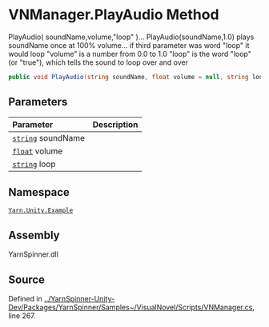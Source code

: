 # VNManager.PlayAudio Method
PlayAudio( soundName,volume,"loop" )...
PlayAudio(soundName,1.0) plays soundName once at 100% volume...
if third parameter was word "loop" it would loop "volume" is a
number from 0.0 to 1.0 "loop" is the word "loop" (or "true"),
which tells the sound to loop over and over

```csharp
public void PlayAudio(string soundName, float volume = null, string loop = "")
```

## Parameters
|Parameter|Description|
|:---|:---|
|[`string`](https://docs.microsoft.com/dotnet/api/System.String) soundName||
|[`float`](https://docs.microsoft.com/dotnet/api/System.Single) volume||
|[`string`](https://docs.microsoft.com/dotnet/api/System.String) loop||


## Namespace
[`Yarn.Unity.Example`](/api/csharp/yarn.unity.example/README.md)

## Assembly
YarnSpinner.dll

## Source
Defined in [../YarnSpinner-Unity-Dev/Packages/YarnSpinner/Samples~/VisualNovel/Scripts/VNManager.cs](https://github.com/YarnSpinnerTool/YarnSpinner-Unity//blob/develop/Samples~/VisualNovel/Scripts/VNManager.cs#L267), line 267.
